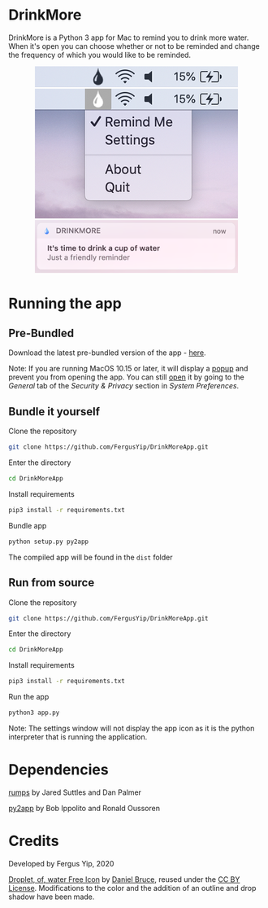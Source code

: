 # DrinkMore

DrinkMore is a Python 3 app for Mac to remind you to drink more water. When it's open you can choose whether or not to be reminded and change the frequency of which you would like to be reminded.

<div align="center">
<img src="https://raw.githubusercontent.com/FergusYip/DrinkMoreApp/master/images/app_demo/menubar_icon.png" width=400/>
<br/>
<img src="https://raw.githubusercontent.com/FergusYip/DrinkMoreApp/master/images/app_demo/menubar_open.png" width=400/>
<br/>
<img src="https://raw.githubusercontent.com/FergusYip/DrinkMoreApp/master/images/app_demo/notification.png" width=400/>

</div>

# Running the app

## Pre-Bundled

Download the latest pre-bundled version of the app - [here](https://github.com/FergusYip/DrinkMoreApp/releases).

Note: If you are running MacOS 10.15 or later, it will display a [popup](https://raw.githubusercontent.com/FergusYip/DrinkMoreApp/master/images/security_warning/warning.png) and prevent you from opening the app. You can still [open](https://raw.githubusercontent.com/FergusYip/DrinkMoreApp/master/images/security_warning/preferences.png) it by going to the _General_ tab of the _Security & Privacy_ section in _System Preferences_.

## Bundle it yourself

Clone the repository

```sh
git clone https://github.com/FergusYip/DrinkMoreApp.git
```

Enter the directory

```sh
cd DrinkMoreApp
```

Install requirements

```sh
pip3 install -r requirements.txt
```

Bundle app

```sh
python setup.py py2app
```

The compiled app will be found in the `dist` folder

## Run from source

Clone the repository

```sh
git clone https://github.com/FergusYip/DrinkMoreApp.git
```

Enter the directory

```sh
cd DrinkMoreApp
```

Install requirements

```sh
pip3 install -r requirements.txt
```

Run the app

```sh
python3 app.py
```

Note: The settings window will not display the app icon as it is the python interpreter that is running the application.

# Dependencies

[rumps](https://pypi.org/project/rumps/) by Jared Suttles and Dan Palmer

[py2app](https://pypi.org/project/py2app/) by Bob Ippolito and Ronald Oussoren

# Credits

Developed by Fergus Yip, 2020

[Droplet, of, water Free Icon](https://icon-icons.com/icon/droplet-of-water/83794) by [Daniel Bruce](www.danielbruce.se), reused under the [CC BY License](https://creativecommons.org/licenses/by/4.0/). Modifications to the color and the addition of an outline and drop shadow have been made.
